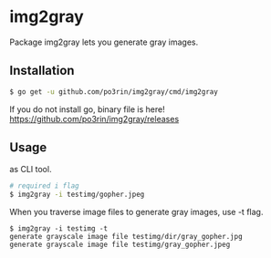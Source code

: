 # img2gray

Package img2gray lets you generate gray images.

## Installation

```bash
$ go get -u github.com/po3rin/img2gray/cmd/img2gray
```

If you do not install go, binary file is here!
https://github.com/po3rin/img2gray/releases

## Usage

as CLI tool.

```bash
# required i flag
$ img2gray -i testimg/gopher.jpeg
```

When you traverse image files to generate gray images, use -t flag.

```
$ img2gray -i testimg -t
generate grayscale image file testimg/dir/gray_gopher.jpg
generate grayscale image file testimg/gray_gopher.jpeg
```
